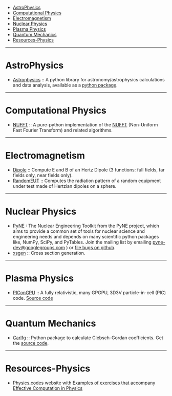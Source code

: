 + [AstroPhysics](#astropysics)
+ [Computational Physics](#computational-physics)
+ [Electromagnetism](#electromagnetism)
+ [Nuclear Physics](#nuclear-physics)
+ [Plasma Physics](#plasma-physics)
+ [Quantum Mechanics](#quantum-mechanics)
+ [Resources-Physics](#resources-physics)

----

# AstroPhysics
+ [Astrophysics](https://github.com/eteq/astropysics) :: A python library for astronomy/astrophysics calculations and data analysis, available as a [python package](http://packages.python.org/Astropysics/).
 
----

# Computational Physics
+ [NUFFT](https://github.com/jakevdp/nufft) :: A pure-python implementation of the [NUFFT](http://www.cims.nyu.edu/cmcl/nufft/nufft.html) (Non-Uniform Fast Fourier Transform) and related algorithms.

----

# Electromagnetism
* [Dipole](https://github.com/manuamador/Dipole) :: Compute E and B of an Hertz Dipole (3 functions: full fields, far fields only, near fields only).
* [RandomEUT](https://github.com/manuamador/RandomEUT) :: Computes the radiation pattern of a random equipment under test made of Hertzian dipoles on a sphere.

----

# Nuclear Physics
+ [PyNE](http://pyne.io/) : The Nuclear Engineering Toolkit from the PyNE project, which aims to provide a common set of tools for nuclear science and engineering needs and depends on many scientific python packages like, NumPy, SciPy, and PyTables. Join the mailing list by emailing [pyne-dev@googlegroups.com](https://groups.google.com/forum/#!forum/pyne-dev) ) or [file bugs on github](https://github.com/pyne/pyne).
+ [xsgen](https://github.com/bright-dev/xsgen) :: Cross section generation.

----

# Plasma Physics
+ [PIConGPU](http://picongpu.hzdr.de) :: A fully relativistic, many GPGPU, 3D3V particle-in-cell (PIC) code. [Source code](https://github.com/ComputationalRadiationPhysics/picongpu)

----

# Quantum Mechanics
+ [Carlfg](http://pypi.python.org/pypi/carlfg) :: Python package to calculate Clebsch-Gordan coefficients. Get the [source code](https://github.com/psachin/carlfg). 

----

# Resources-Physics
* [Physics.codes](http://physics.codes) website with [Examples of exercises that accompany Effective Computation in Physics](https://github.com/physics-codes/examples)

